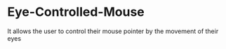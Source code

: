 # Eye-Controlled-Mouse
It allows the user to control their mouse pointer by the movement of their eyes
